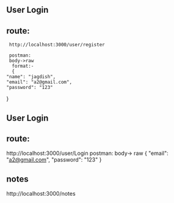 ## User Login
## route: 
     http://localhost:3000/user/register

     postman:
     body->raw
      format:-
      {
    "name": "jagdish",
    "email": "a2@gmail.com",
    "password": "123"
}
## User Login
## route:
http://localhost:3000/user/Login
postman:
body->
raw
{
    "email": "a2@gmail.com",
    "password": "123"
}


## notes 
http://localhost:3000/notes
